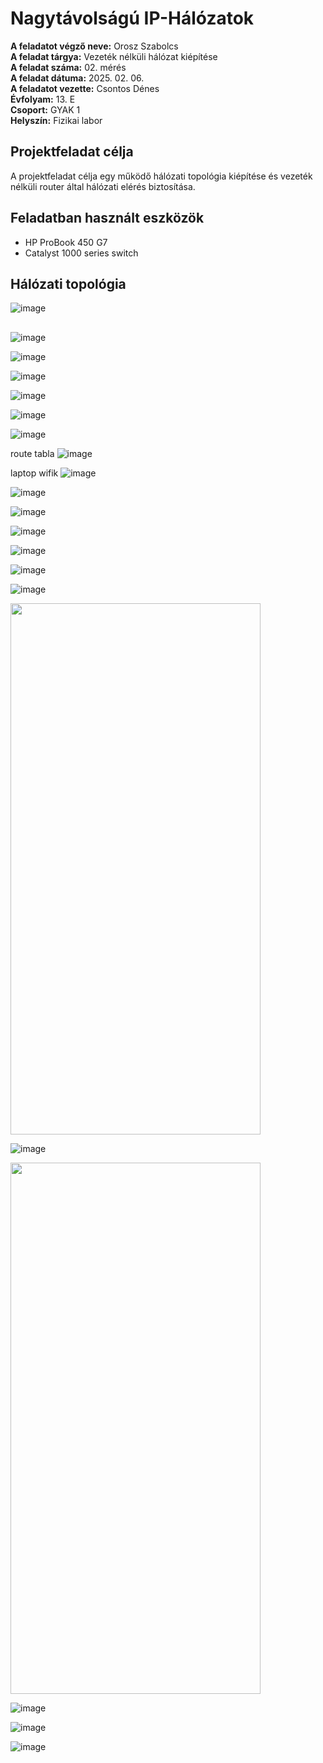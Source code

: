 # Nagytávolságú IP-Hálózatok   

**A feladatot végző neve:** Orosz Szabolcs   
**A feladat tárgya:** Vezeték nélküli hálózat kiépítése  
**A feladat száma:** 02. mérés   
**A feladat dátuma:** 2025. 02. 06.   
**A feladatot vezette:** Csontos Dénes  
**Évfolyam:** 13. E  
**Csoport:** GYAK 1   
**Helyszín:** Fizikai labor  


## Projektfeladat célja   
A projektfeladat célja egy működő hálózati topológia kiépítése és vezeték nélküli router által hálózati elérés biztosítása.  

## Feladatban használt eszközök  
  -  HP ProBook 450 G7  
  -  Catalyst 1000 series switch

## Hálózati topológia   

![image](https://github.com/user-attachments/assets/6306094c-c945-4a58-bd0a-b2decedb23b7)


## 

![image](https://github.com/user-attachments/assets/368ebf63-e743-412d-98cb-8a41360bd889)

![image](https://github.com/user-attachments/assets/21f1bc5a-cfae-4e3a-902d-a76dc24ae189)

![image](https://github.com/user-attachments/assets/1fb2d6f8-da4c-4914-8771-aeabb88a6f0a)

![image](https://github.com/user-attachments/assets/588f51c2-dbf0-4879-bdb9-4227bc61ac26)

![image](https://github.com/user-attachments/assets/f0d26d4d-3c5a-4627-b39c-cf4cd36e2b56)

![image](https://github.com/user-attachments/assets/e8d6bbf2-c4e6-4068-b3d5-f89e37342a08)

route tabla ![image](https://github.com/user-attachments/assets/21cec3fb-3512-4e61-8c65-93f02f303d6d)

laptop wifik ![image](https://github.com/user-attachments/assets/aec96ae6-ac13-4aaf-b0fc-4a8420fdf107)

![image](https://github.com/user-attachments/assets/d7fd821f-26c2-4504-91c3-cb4fbf52e4f3)

![image](https://github.com/user-attachments/assets/3e4a13b4-5654-41d3-b1d5-92c6213444d1)

![image](https://github.com/user-attachments/assets/1792757b-a242-4ff0-a15e-642bd917604c)

![image](https://github.com/user-attachments/assets/edfe8206-aad0-43f2-aea2-4277c2ea06c8)

![image](https://github.com/user-attachments/assets/c6847559-2fe6-4b68-afe4-c70f9ae6c16f)

![image](https://github.com/user-attachments/assets/6e7478a7-38cf-4a2d-b39e-d7eb3454d602)

<img src="https://github.com/user-attachments/assets/a27b8105-ffce-4e3e-b9bb-455c5e8a3f7a" width="400" height="850">  

![image](https://github.com/user-attachments/assets/6c1841d2-a7c9-4ea8-ae76-c6fad00bd0a7)

<img src="https://github.com/user-attachments/assets/9abd2f62-b67d-4042-b3a5-34be1ed6fb91" width="400" height="850">  

![image](https://github.com/user-attachments/assets/606e1886-c314-4613-b589-c0e14c2a553b)

![image](https://github.com/user-attachments/assets/2a1e4852-4597-4b8d-963d-0dcac598f3ae)

![image](https://github.com/user-attachments/assets/924c34e6-94c4-45a9-ad16-ca6d713cbfb8)















